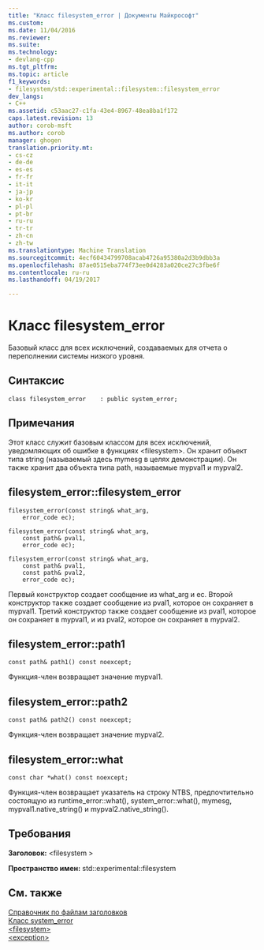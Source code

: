 ```yaml
---
title: "Класс filesystem_error | Документы Майкрософт"
ms.custom: 
ms.date: 11/04/2016
ms.reviewer: 
ms.suite: 
ms.technology:
- devlang-cpp
ms.tgt_pltfrm: 
ms.topic: article
f1_keywords:
- filesystem/std::experimental::filesystem::filesystem_error
dev_langs:
- C++
ms.assetid: c53aac27-c1fa-43e4-8967-48ea8ba1f172
caps.latest.revision: 13
author: corob-msft
ms.author: corob
manager: ghogen
translation.priority.mt:
- cs-cz
- de-de
- es-es
- fr-fr
- it-it
- ja-jp
- ko-kr
- pl-pl
- pt-br
- ru-ru
- tr-tr
- zh-cn
- zh-tw
ms.translationtype: Machine Translation
ms.sourcegitcommit: 4ecf60434799708acab4726a95380a2d3b9dbb3a
ms.openlocfilehash: 87ae0515eba774f73ee0d4283a020ce27c3fbe6f
ms.contentlocale: ru-ru
ms.lasthandoff: 04/19/2017

---
```

# <a name="filesystemerror-class"></a>Класс filesystem_error
Базовый класс для всех исключений, создаваемых для отчета о переполнении системы низкого уровня.  
  
## <a name="syntax"></a>Синтаксис  
  
```  
class filesystem_error    : public system_error;  
```  
  
## <a name="remarks"></a>Примечания  
 Этот класс служит базовым классом для всех исключений, уведомляющих об ошибке в функциях \<filesystem>. Он хранит объект типа string (называемый здесь mymesg в целях демонстрации). Он также хранит два объекта типа path, называемые mypval1 и mypval2.  
  
## <a name="filesystemerrorfilesystemerror"></a>filesystem_error::filesystem_error  
  
```  
filesystem_error(const string& what_arg,
    error_code ec);

filesystem_error(const string& what_arg,  
    const path& pval1,
    error_code ec);

filesystem_error(const string& what_arg,  
    const path& pval1,
    const path& pval2,
    error_code ec);
```  
  
 Первый конструктор создает сообщение из what_arg и ec. Второй конструктор также создает сообщение из pval1, которое он сохраняет в mypval1. Третий конструктор также создает сообщение из pval1, которое он сохраняет в mypval1, и из pval2, которое он сохраняет в mypval2.  
  
## <a name="filesystemerrorpath1"></a>filesystem_error::path1  
  
```  
const path& path1() const noexcept;  
```  
  
 Функция-член возвращает значение mypval1.  
  
## <a name="filesystemerrorpath2"></a>filesystem_error::path2  
  
```  
const path& path2() const noexcept;  
```  
  
 Функция-член возвращает значение mypval2.  
  
## <a name="filesystemerrorwhat"></a>filesystem_error::what  
  
```  
const char *what() const noexcept;  
```  
  
 Функция-член возвращает указатель на строку NTBS, предпочтительно состоящую из runtime_error::what(), system_error::what(), mymesg, mypval1.native_string() и mypval2.native_string().  
  
## <a name="requirements"></a>Требования  
 **Заголовок:** \<filesystem >  
  
 **Пространство имен:** std::experimental::filesystem  
  
## <a name="see-also"></a>См. также  
 [Справочник по файлам заголовков](../standard-library/cpp-standard-library-header-files.md)   
 [Класс system_error](../standard-library/system-error-class.md)   
 [\<filesystem>](../standard-library/filesystem.md)   
 [\<exception>](../standard-library/exception.md)


